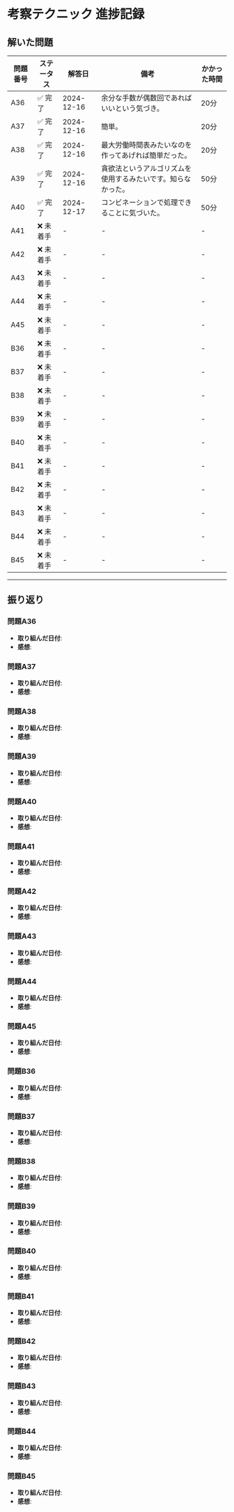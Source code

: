 # 考察テクニック 進捗記録

## 解いた問題
| 問題番号 | ステータス | 解答日      | 備考                                    | かかった時間 |
|----------|-----------|-------------|-----------------------------------------|--------------|
| A36      | ✅ 完了    | 2024-12-16  |余分な手数が偶数回であればいいという気づき。 | 20分    |
| A37      | ✅ 完了    | 2024-12-16  |簡単。 | 20分    |
| A38      | ✅ 完了    | 2024-12-16  |最大労働時間表みたいなのを作ってあげれば簡単だった。 | 20分    |
| A39      | ✅ 完了    | 2024-12-16  |貪欲法というアルゴリズムを使用するみたいです。知らなかった。 | 50分    |
| A40      | ✅ 完了    | 2024-12-17  |コンビネーションで処理できることに気づいた。| 50分    |
| A41      | ❌ 未着手  | -           | -                                       | -            |
| A42      | ❌ 未着手  | -           | -                                       | -            |
| A43      | ❌ 未着手  | -           | -                                       | -            |
| A44      | ❌ 未着手  | -           | -                                       | -            |
| A45      | ❌ 未着手  | -           | -                                       | -            |
| B36      | ❌ 未着手  | -           | -                                       | -            |
| B37      | ❌ 未着手  | -           | -                                       | -            |
| B38      | ❌ 未着手  | -           | -                                       | -            |
| B39      | ❌ 未着手  | -           | -                                       | -            |
| B40      | ❌ 未着手  | -           | -                                       | -            |
| B41      | ❌ 未着手  | -           | -                                       | -            |
| B42      | ❌ 未着手  | -           | -                                       | -            |
| B43      | ❌ 未着手  | -           | -                                       | -            |
| B44      | ❌ 未着手  | -           | -                                       | -            |
| B45      | ❌ 未着手  | -           | -                                       | -            |

---

## 振り返り

### 問題A36
- **取り組んだ日付**: 
- **感想**: 

### 問題A37
- **取り組んだ日付**: 
- **感想**: 

### 問題A38
- **取り組んだ日付**: 
- **感想**: 

### 問題A39
- **取り組んだ日付**: 
- **感想**: 

### 問題A40
- **取り組んだ日付**: 
- **感想**: 

### 問題A41
- **取り組んだ日付**: 
- **感想**: 

### 問題A42
- **取り組んだ日付**: 
- **感想**: 

### 問題A43
- **取り組んだ日付**: 
- **感想**: 

### 問題A44
- **取り組んだ日付**: 
- **感想**: 

### 問題A45
- **取り組んだ日付**: 
- **感想**: 

### 問題B36
- **取り組んだ日付**: 
- **感想**: 

### 問題B37
- **取り組んだ日付**: 
- **感想**: 

### 問題B38
- **取り組んだ日付**: 
- **感想**: 

### 問題B39
- **取り組んだ日付**: 
- **感想**: 

### 問題B40
- **取り組んだ日付**: 
- **感想**: 

### 問題B41
- **取り組んだ日付**: 
- **感想**: 

### 問題B42
- **取り組んだ日付**: 
- **感想**: 

### 問題B43
- **取り組んだ日付**: 
- **感想**: 

### 問題B44
- **取り組んだ日付**: 
- **感想**: 

### 問題B45
- **取り組んだ日付**: 
- **感想**: 
